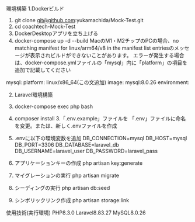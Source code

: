 環境構築
1.Dockerビルド

 1. git clone git@github.com:yukamachida/Mock-Test.git
 2. cd coachtech-Mock-Test
 3. DockerDesktopアプリを立ち上げる
 4. docker-compose up -d --build
MacのM1・M2チップのPCの場合、no matching manifest for linux/arm64/v8 in the manifest list entriesのメッセージが表示されビルドができないことがあります。 エラーが発生する場合は、docker-compose.ymlファイルの「mysql」内に「platform」の項目を追加で記載してください

mysql:
    platform: linux/x86_64(この文追加)
    image: mysql:8.0.26
    environment:


2. Laravel環境構築

 1. docker-compose exec php bash
 2. composer install
 3.「.env.example」ファイルを 「.env」ファイルに命名を変更。または、新しく.envファイルを作成
 4. .envに以下の環境変数を追加
DB_CONNECTION=mysql
DB_HOST=mysql
DB_PORT=3306
DB_DATABASE=laravel_db
DB_USERNAME=laravel_user
DB_PASSWORD=laravel_pass

 5. アプリケーションキーの作成
 php artisan key:generate
 6. マイグレーションの実行
php artisan migrate
 7. シーディングの実行
php artisan db:seed
 8. シンボリックリンク作成
php artisan storage:link

使用技術(実行環境)
PHP8.3.0
Laravel8.83.27
MySQL8.0.26